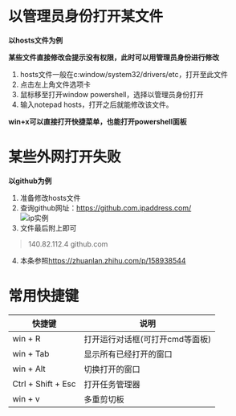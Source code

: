 # 以管理员身份打开某文件
**以hosts文件为例**

**某些文件直接修改会提示没有权限，此时可以用管理员身份进行修改**

1. hosts文件一般在c:window/system32/drivers/etc，打开至此文件
2. 点击左上角文件选项卡
3. 鼠标移至打开window powershell，选择以管理员身份打开
4. 输入notepad hosts，打开之后就能修改该文件。

**win+x可以直接打开快捷菜单，也能打开powershell面板**

# 某些外网打开失败
**以github为例**

1. 准备修改hosts文件
2. 查询github网址：<https://github.com.ipaddress.com/>   
  ![ip实例](./toc/images/other01.png)   
3. 文件最后附上即可
> 140.82.112.4 github.com
4. 本条参照<https://zhuanlan.zhihu.com/p/158938544>




# 常用快捷键

| 快捷键 | 说明 |
| --- | --- |
| win + R | 打开运行对话框(可打开cmd等面板) |
| win + Tab | 显示所有已经打开的窗口 |
| win + Alt | 切换打开的窗口 |
| Ctrl + Shift + Esc | 打开任务管理器 |
| win + v | 多重剪切板 |
